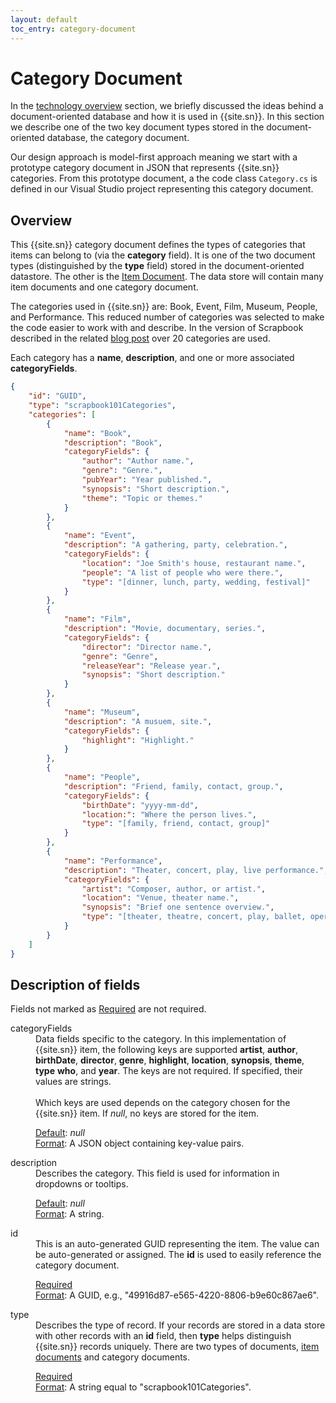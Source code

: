 ```yaml
---
layout: default
toc_entry: category-document
---
```

# Category Document

In the [technology overview][tn] section, we briefly discussed the ideas behind a document-oriented database and how it is used in {{site.sn}}. In this section we describe one of the two key document types stored in the document-oriented database, the category document.

Our design approach is model-first approach meaning we start with a prototype category document in JSON that represents {{site.sn}} categories. From this prototype document, a the code class `Category.cs` is defined in our Visual Studio project representing this category document.

## Overview

This {{site.sn}} category document defines the types of categories that items can belong to (via the **category** field). It is one of the two document types (distinguished by the **type** field) stored in the document-oriented datastore. The other is the [Item Document][item]. The data store will contain many item documents and one category document.

The categories used in {{site.sn}} are: Book, Event, Film, Museum, People, and Performance. This reduced number of categories was selected to make the code easier to work with and describe. In the version of Scrapbook described in the related [blog post][blog] over 20 categories are used. 

Each category has a **name**, **description**, and one or more associated **categoryFields**. 

```json
{
    "id": "GUID",
    "type": "scrapbook101Categories",
    "categories": [
        {
            "name": "Book",
            "description": "Book",
            "categoryFields": {
                "author": "Author name.",
                "genre": "Genre.",
                "pubYear": "Year published.",
                "synopsis": "Short description.",
                "theme": "Topic or themes."
            }
        },
        {
            "name": "Event",
            "description": "A gathering, party, celebration.",
            "categoryFields": {
                "location": "Joe Smith's house, restaurant name.",
                "people": "A list of people who were there.",
                "type": "[dinner, lunch, party, wedding, festival]"
            }
        },
        {
            "name": "Film",
            "description": "Movie, documentary, series.",
            "categoryFields": {
                "director": "Director name.",
                "genre": "Genre",
                "releaseYear": "Release year.",
                "synopsis": "Short description."
            }
        },
        {
            "name": "Museum",
            "description": "A musuem, site.",
            "categoryFields": {
                "highlight": "Highlight."
            }
        },
        {
            "name": "People",
            "description": "Friend, family, contact, group.",
            "categoryFields": {
                "birthDate": "yyyy-mm-dd",
                "location:": "Where the person lives.",
                "type": "[family, friend, contact, group]"
            }
        },
        {
            "name": "Performance",
            "description": "Theater, concert, play, live performance.",
            "categoryFields": {
                "artist": "Composer, author, or artist.",
                "location": "Venue, theater name.",
                "synopsis": "Brief one sentence overview.",
                "type": "[theater, theatre, concert, play, ballet, opera, dance]"
            }
        }
    ]
}
```

## Description of fields

Fields not marked as <u>Required</u> are not required.

<dl class="deflist">
    <dt>categoryFields</dt>
    <dd>Data fields specific to the category. In this implementation of {{site.sn}} item, the following keys are supported
    <strong>artist</strong>, <strong>author</strong>, <strong>birthDate</strong>, <strong>director</strong>, 
    <strong>genre</strong>, <strong>highlight</strong>, <strong>location</strong>, 
    <strong>synopsis</strong>, <strong>theme</strong>, <strong>type</strong> <strong>who</strong>, and <strong>year</strong>. The keys are not required. If specified, their values are strings.
    <br/><br/>
    Which keys are used depends on the category chosen for the {{site.sn}} item. If <i>null</i>, no keys are stored for the item.
    <p class="inset">
        <u>Default</u>: <i>null</i>
        <br/>
        <u>Format</u>: A JSON object containing key-value pairs. 
    </p>
    </dd>
    <dt>description</dt>
    <dd>Describes the category. This field is used for information in dropdowns or tooltips.
    <p class="inset">
        <u>Default</u>: <i>null</i>
        <br/>
        <u>Format</u>: A string.
    </p>
    </dd>
    <dt>id</dt>
    <dd>This is an auto-generated GUID representing the item. The value can be auto-generated or assigned. 
    The <strong>id</strong> is used to easily reference the category document.
    <p class="inset">
        <u>Required</u>
        <br/>
        <u>Format</u>: A GUID, e.g., "49916d87-e565-4220-8806-b9e60c867ae6".
    </p>
    </dd>
    <dt>type</dt>
    <dd>Describes the type of record. If your records are stored in a data store with other records with
        an <strong>id</strong> field, then <strong>type</strong> helps distinguish {{site.sn}} records uniquely.
        There are two types of documents, <a href="/item-document">item documents</a> and category documents.
    <p class="inset">
        <u>Required</u>
        <br/>
        <u>Format</u>: A string equal to "scrapbook101Categories".
    </p>
    </dd>
</dl>

[tn]: technology-overview
[item]: item-document
[blog]: http://blog.travelmarx.com/2017/12/a-personal-information-management-system-introducing-scrapbook.html
